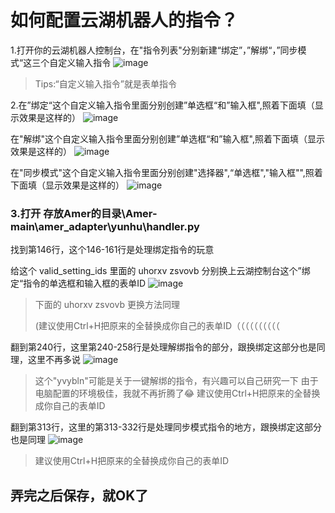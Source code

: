 # 如何配置云湖机器人的指令？

1.打开你的云湖机器人控制台，在"指令列表"分别新建“绑定”，”解绑“，”同步模式“这三个自定义输入指令
![image](https://github.com/user-attachments/assets/6d5b3f5a-df88-4978-9808-695c868aa65e)

> Tips:“自定义输入指令”就是表单指令

2.在”绑定“这个自定义输入指令里面分别创建”单选框“和”输入框",照着下面填（显示效果是这样的）
![image](https://github.com/user-attachments/assets/94324cf4-5b70-4157-9839-8130efe4b678)

在"解绑"这个自定义输入指令里面分别创建”单选框“和”输入框",照着下面填（显示效果是这样的）
![image](https://github.com/user-attachments/assets/4788690c-bb5d-40fd-b3a2-c08ed822ec46)

在"同步模式"这个自定义输入指令里面分别创建"选择器",“单选框","输入框"",照着下面填（显示效果是这样的）
![image](https://github.com/user-attachments/assets/2b534fb7-84af-470f-9224-a87775d2cf58)

### 3.打开  存放Amer的目录\Amer-main\amer_adapter\yunhu\handler.py
找到第146行，这个146-161行是处理绑定指令的玩意

给这个 valid_setting_ids 里面的 uhorxv zsvovb 分别换上云湖控制台这个”绑定“指令的单选框和输入框的表单ID
![image](https://github.com/user-attachments/assets/ec1ba17b-ae63-42e0-8fca-4130fa4f3442)
> 下面的 uhorxv zsvovb 更换方法同理
> 
> (建议使用Ctrl+H把原来的全替换成你自己的表单ID（（（（（（（（（（

翻到第240行，这里第240-258行是处理解绑指令的部分，跟换绑定这部分也是同理，这里不再多说
![image](https://github.com/user-attachments/assets/89afdce3-1799-4df4-bc8b-65a7b2692890)
> 这个"yvybln"可能是关于一键解绑的指令，有兴趣可以自己研究一下
> 由于电脑配置的环境极佳，我就不再折腾了😂
> 建议使用Ctrl+H把原来的全替换成你自己的表单ID

翻到第313行，这里的第313-332行是处理同步模式指令的地方，跟换绑定这部分也是同理
![image](https://github.com/user-attachments/assets/33973502-31c2-4c1e-97a9-d23072f10463)
> 建议使用Ctrl+H把原来的全替换成你自己的表单ID

## 弄完之后保存，就OK了



















